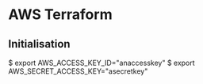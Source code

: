 # AWS Terraform
## Initialisation

$ export AWS_ACCESS_KEY_ID="anaccesskey"
$ export AWS_SECRET_ACCESS_KEY="asecretkey"